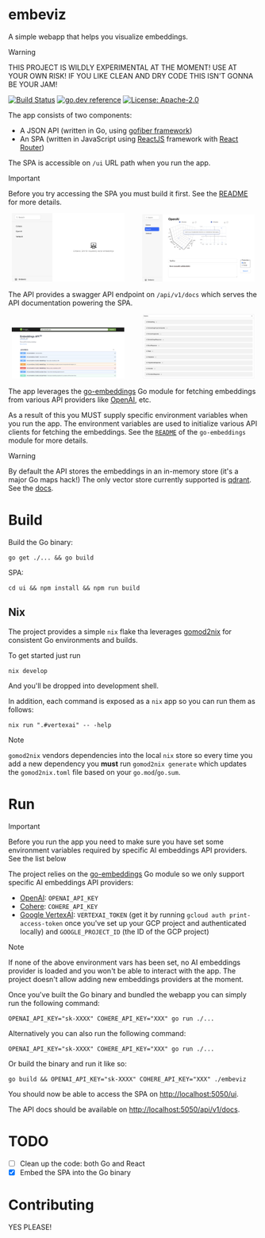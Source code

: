 # embeviz

A simple webapp that helps you visualize embeddings.

> [!WARNING]
> THIS PROJECT IS WILDLY EXPERIMENTAL AT THE MOMENT! USE AT YOUR OWN RISK!
> IF YOU LIKE CLEAN AND DRY CODE THIS ISN'T GONNA BE YOUR JAM!

[![Build Status](https://github.com/milosgajdos/embeviz/workflows/CI/badge.svg)](https://github.com/milosgajdos/embeviz/actions?query=workflow%3ACI)
[![go.dev reference](https://img.shields.io/badge/go.dev-reference-007d9c?logo=go&logoColor=white&style=flat-square)](https://pkg.go.dev/github.com/milosgajdos/embeviz)
[![License: Apache-2.0](https://img.shields.io/badge/License-Apache--2.0-blue.svg)](https://opensource.org/licenses/Apache-2.0)

The app consists of two components:
* A JSON API (written in Go, using [gofiber framework](https://docs.gofiber.io/))
* An SPA (written in JavaScript using [ReactJS](https://react.dev/) framework with [React Router](https://reactrouter.com/en/main))

The SPA is accessible on `/ui` URL path when you run the app.

> [!IMPORTANT]
> Before you try accessing the SPA you must build it first. See the [README](./ui/README.md) for more details.

<p align="center">
  <img alt="Embeviz Home" src="./ui/public/home.png" width="45%">
&nbsp; &nbsp; &nbsp; &nbsp;
  <img alt="Embeviz Provider" src="./ui/public/provider.png" width="45%">
</p>

The API provides a swagger API endpoint on `/api/v1/docs` which serves the API documentation powering the SPA.

<p align="center">
  <img alt="Swagger endpoints" src="./ui/public/swagger_endpoints.png" width="45%">
&nbsp; &nbsp; &nbsp; &nbsp;
  <img alt="Swagger models" src="./ui/public/swagger_models.png" width="45%">
</p>

The app leverages the [go-embeddings](https://github.com/milosgajdos/go-embeddings) Go module for fetching embeddings from various API providers like [OpenAI](https://openai.com/), etc.

As a result of this you MUST supply specific environment variables when you run the app. The environment variables are used to initialize various API clients for fetching the embeddings. See the [`README`](https://github.com/milosgajdos/go-embeddings) of the `go-embeddings` module for more details.

> [!WARNING]
> By default the API stores the embeddings in an in-memory store (it's a major Go maps hack!)
> The only vector store currently supported is [qdrant](https://qdrant.tech/). See the [docs](./api/v1/qdrant).

# Build

Build the Go binary:
```shell
go get ./... && go build
```

SPA:
```shell
cd ui && npm install && npm run build
```

## Nix

The project provides a simple `nix` flake tha leverages [gomod2nix](https://github.com/nix-community/gomod2nix) for consistent Go environments and builds.

To get started just run
```shell
nix develop
```

And you'll be dropped into development shell.

In addition, each command is exposed as a `nix` app so you can run them as follows:
```shell
nix run ".#vertexai" -- -help
```

> [!NOTE]
> `gomod2nix` vendors dependencies into the local `nix` store so every time you add a new dependency you **must** run `gomod2nix generate` which updates the `gomod2nix.toml` file based on your `go.mod`/`go.sum`.

# Run

> [!IMPORTANT]
> Before you run the app you need to make sure you have set some environment variables required by specific AI embeddings API providers. See the list below

The project relies on the [go-embeddings](https://github.com/milosgajdos/go-embeddings) Go module so we only support specific AI embeddings API providers:
* [OpenAI](https://openai.com/): `OPENAI_API_KEY`
* [Cohere](https://cohere.com/): `COHERE_API_KEY`
* [Google VertexAI](https://cloud.google.com/vertex-ai/docs/generative-ai/learn/overview): `VERTEXAI_TOKEN` (get it by running `gcloud auth print-access-token` once you've set up your GCP project and authenticated locally) and `GOOGLE_PROJECT_ID` (the ID of the GCP project)

> [!NOTE]
> If none of the above environment vars has been set, no AI embeddings provider is loaded and you won't be able to interact with the app.
> The project doesn't allow adding new embeddings providers at the moment.

Once you've built the Go binary and bundled the webapp you can simply run the following command:
```shell
OPENAI_API_KEY="sk-XXXX" COHERE_API_KEY="XXX" go run ./...
```

Alternatively you can also run the following command:
```shell
OPENAI_API_KEY="sk-XXXX" COHERE_API_KEY="XXX" go run ./...
```

Or build the binary and run it like so:
```shell
go build && OPENAI_API_KEY="sk-XXXX" COHERE_API_KEY="XXX" ./embeviz
```

You should now be able to access the SPA on [http://localhost:5050/ui](http://localhost:5050/ui).

The API docs should be available on [http://localhost:5050/api/v1/docs](http://localhost:5050/api/v1/docs).

# TODO

* [ ] Clean up the code: both Go and React
* [x] Embed the SPA into the Go binary

# Contributing

YES PLEASE!
